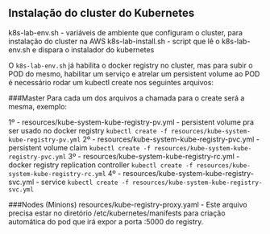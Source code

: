 ## Instalação do cluster do Kubernetes

k8s-lab-env.sh - variáveis de ambiente que configuram o cluster, para instalação do cluster na AWS
k8s-lab-install.sh - script que lê o k8s-lab-env.sh e dispara o instalador do kubernetes

O `k8s-lab-env.sh` já habilita o docker registry no cluster, mas para subir o POD do mesmo, habilitar um serviço e atrelar um persistent volume ao POD é necessário rodar um kubectl create nos seguintes arquivos:

###Master
Para cada um dos arquivos a chamada para o create será a mesma, exemplo:

1º - resources/kube-system-kube-registry-pv.yml - persistent volume pra ser usado no docker registry
    `kubectl create -f resources/kube-system-kube-registry-pv.yml`
2º - resources/kube-system-kube-registry-pvc.yml - persistent volume claim
    `kubectl create -f resources/kube-system-kube-registry-pvc.yml`
3º - resources/kube-system-kube-registry-rc.yml - docker registry replication controller
    `kubectl create -f resources/kube-system-kube-registry-rc.yml`
4º - resources/kube-system-kube-registry-svc.yml - service
    `kubectl create -f resources/kube-system-kube-registry-svc.yml`

###Nodes (Minions)
resources/kube-registry-proxy.yaml - Este arquivo precisa estar no diretório /etc/kubernetes/manifests para criação automática do pod que irá expor a porta :5000 do registry.


